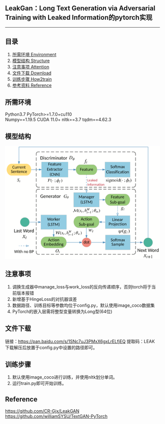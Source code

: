 ﻿## LeakGan：Long Text Generation via Adversarial Training with Leaked Information的pytorch实现
---
## 目录
1. [所需环境 Environment](#所需环境)
2. [模型结构 Structure](#模型结构)
3. [注意事项 Attention](#注意事项)
4. [文件下载 Download](#文件下载)
5. [训练步骤 How2train](#训练步骤)
6. [参考资料 Reference](#Reference)

## 所需环境
Python3.7
PyTorch>=1.7.0+cu110  
Numpy==1.19.5
CUDA 11.0+
nltk==3.7
tqdm==4.62.3

## 模型结构
![image](https://github.com/JJASMINE22/LeakGan/blob/main/structure/model_leakgan.png)

## 注意事项
1. 调换生成器中manage_loss与work_loss的反向传递顺序，否则torch将于当前版本报错
2. 新增基于HingeLoss的对抗器误差
3. 数据路径、训练目标等参数均位于config.py，默认使用image_coco数据集
4. PyTorch的嵌入层需将整型变量转换为Long型(64位) 

## 文件下载    
链接：https://pan.baidu.com/s/1SNc7uJ3PMxX6gxLrELfjEQ 
提取码：LEAK 
下载解压后放置于config.py中设置的路径即可。  

## 训练步骤
1. 默认使用image_coco进行训练，并使用nltk划分单词。  
2. 运行train.py即可开始训练。

## Reference
https://github.com/CR-Gjx/LeakGAN
https://github.com/williamSYSU/TextGAN-PyTorch
